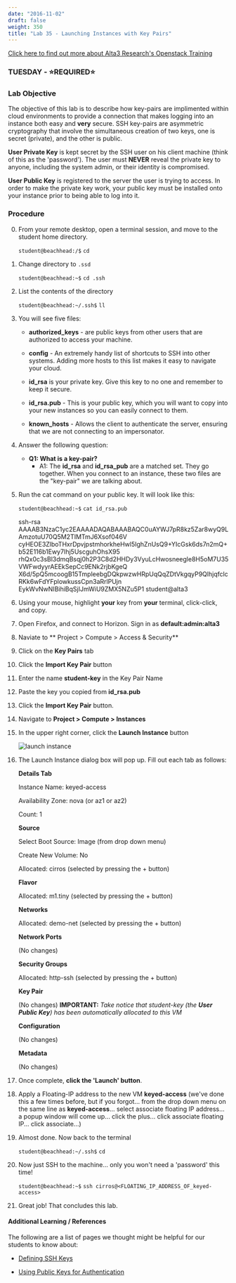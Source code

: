 ```yaml
---
date: "2016-11-02"
draft: false
weight: 350
title: "Lab 35 - Launching Instances with Key Pairs"
---
```

[Click here to find out more about Alta3 Research's Openstack Training](https://alta3.com/courses/openstack)

### TUESDAY - &#x2B50;REQUIRED&#x2B50;

### Lab Objective
The objective of this lab is to describe how key-pairs are implimented within cloud environments to provide a connection that makes logging into an instance both easy and **very** secure. SSH key-pairs are asymmetric cryptography that involve the simultaneous creation of two keys, one is secret (private), and the other is public.

**User Private Key** is kept secret by the SSH user on his client machine (think of this as the 'password'). The user must **NEVER** reveal the private key to anyone, including the system admin, or their identity is compromised.

**User Public Key** is registered to the server the user is trying to access. In order to make the private key work, your public key must be installed onto your instance prior to being able to log into it.

### Procedure

0. From your remote desktop, open a terminal session, and move to the student home directory.

    `student@beachhead:/$` `cd`

0. Change directory to `.ssd`

    `student@beachhead:~$` `cd .ssh`

0. List the contents of the directory

    `student@beachhead:~/.ssh$` `ll`

0. You will see five files:

    - **authorized_keys** - are public keys from other users that are authorized to access your machine.  
    
    - **config** - An extremely handy list of shortcuts to SSH into other systems. Adding more hosts to this list makes it easy to navigate your cloud.
    
    - **id_rsa** is your private key. Give this key to no one and remember to keep it secure.
    
    - **id_rsa.pub** - This is your public key, which you will want to copy into your new instances so you can easily connect to them.
    
    - **known_hosts** - Allows the client to authenticate the server, ensuring that we are not connecting to an impersonator.
    
0. Answer the following question:

    - **Q1: What is a key-pair?**
      - A1: The **id_rsa** and **id_rsa_pub** are a matched set. They go together. When you connect to an instance, these two files are the "key-pair" we are talking about. 

0. Run the cat command on your public key. It will look like this:
    
    `student@beachhead:~$` `cat id_rsa.pub`

    >
    ssh-rsa AAAAB3NzaC1yc2EAAAADAQABAAABAQC0uAYWJ7pR8kz5Zar8wyQ9LAmzotuU70Q5M2TIMTmJ6Xsof046V
    cyHEOE3ZlboTHxrDpvjpstmhorkheHwl5IghZnUsQ9+YIcGsk6ds7n2mQ+b52E116b1Ewy7Ihj5UscguhOhsX95
    rhQx0c3sBl3dmqBsqj0h2P3C8d2HHDy3VyuLcHwosneegle8H5oM7U35VWFwdyyrAEEkSepCc9ENk2rjbKgeQ
    X6d/5pQ5mcoogB15TmpleebgDQkpwzwHRpUqQqZDtVkgqyP9QlhjqfclcRKk6wFdYFplowkussCpn3aRrlPUjn
    EykWvNwNIBihiBqSjIJmWiU9ZMX5NZu5P1 student@alta3

0. Using your mouse, highlight **your** key from **your** terminal, click-click, and copy.

0. Open Firefox, and connect to Horizon. Sign in as **default:admin:alta3**

0. Naviate to ** Project > Compute > Access & Security**

0. Click on the **Key Pairs** tab

0. Click the **Import Key Pair** button

0. Enter the name **student-key** in the Key Pair Name

0. Paste the key you copied from **id_rsa.pub**

0. Click the **Import Key Pair** button.

0. Navigate to **Project > Compute > Instances**

0. In the upper right corner, click the **Launch Instance** button 

    ![launch instance](https://alta3.com/labs/images/alta3_lab_create_VM_in_horizon.png)

0. The Launch Instance dialog box will pop up. Fill out each tab as follows:

    >
      **Details Tab**
    >
      Instance Name: keyed-access
    >
      Availability Zone: nova (or az1 or az2)
    >
      Count: 1
    >
      **Source**
    >
      Select Boot Source: Image (from drop down menu)
    >
      Create New Volume: No
    >
      Allocated: cirros (selected by pressing the + button)
    >
      **Flavor**
    >
      Allocated: m1.tiny (selected by pressing the + button)
    >
      **Networks**
    >
      Allocated: demo-net (selected by pressing the + button)
    >
      **Network Ports**
    >
      (No changes)
    >
      **Security Groups**
    >
      Allocated: http-ssh (selected by pressing the + button)
    >
      **Key Pair**
    >
      (No changes) **IMPORTANT:** *Take notice that student-key (the **User Public Key**) has been automatically allocated to this VM* 
    >
      **Configuration**
    >
      (No changes)
    >
      **Metadata**
    >
    (No changes)
    >
    
0. Once complete, **click the 'Launch' button**. 

0. Apply a Floating-IP address to the new VM **keyed-access** (we've done this a few times before, but if you forgot... from the drop down menu on the same line as **keyed-access**... select associate floating IP address... a popup window will come up... click the plus... click associate floating IP... click associate...)

0. Almost done. Now back to the terminal

    `student@beachhead:~/.ssh$` `cd`

0. Now just SSH to the machine... only you won't need a 'password' this time!

    `student@beachhead:~$` `ssh cirros@<FLOATING_IP_ADDRESS_OF_keyed-access>`

0. Great job! That concludes this lab.

#### Additional Learning / References

The following are a list of pages we thought might be helpful for our students to know about:

* [Defining SSH Keys](https://winscp.net/eng/docs/ssh_keys)

* [Using Public Keys for Authentication](https://winscp.net/eng/docs/public_key)
